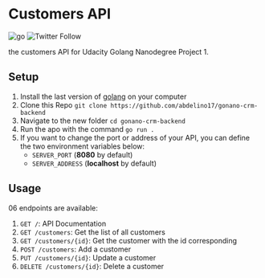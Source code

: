 # Customers API

![go](https://img.shields.io/badge/go-1.21-informational)
![Twitter Follow](https://img.shields.io/twitter/follow/abdelFare?logoColor=lime&style=social)

the customers API for Udacity Golang Nanodegree Project 1.

## Setup

1. Install the last version of [golang](https://go.dev/doc/install) on your computer
2. Clone this Repo `git clone https://github.com/abdelino17/gonano-crm-backend`
3. Navigate to the new folder `cd gonano-crm-backend`
4. Run the apo with the command `go run .`
5. If you want to change the port or address of your API, you can define the two environment variables below:
   - `SERVER_PORT` (**8080** by default)
   - `SERVER_ADDRESS` (**localhost** by default)

## Usage

06 endpoints are available:

1. `GET /`: API Documentation
2. `GET /customers`: Get the list of all customers
3. `GET /customers/{id}`: Get the customer with the id corresponding
4. `POST /customers`: Add a customer
5. `PUT /customers/{id}`: Update a customer
6. `DELETE /customers/{id}`: Delete a customer
